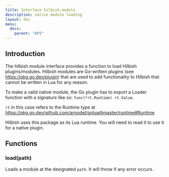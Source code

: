 ```yaml
---
title: Interface hilbish.module
description: native module loading
layout: doc
menu:
  docs:
    parent: "API"
---
```


## Introduction
 The hilbish.module interface provides a function
to load Hilbish plugins/modules.
Hilbish modules are Go-written plugins (see https://pkg.go.dev/plugin)
that are used to add functionality to Hilbish that cannot be written
in Lua for any reason.

To make a valid native module, the Go plugin
has to export a Loader function with a signature like so:
`func(*rt.Runtime) rt.Value`.

`rt` in this case refers to the Runtime type at
https://pkg.go.dev/github.com/arnodel/golua@master/runtime#Runtime

Hilbish uses this package as its Lua runtime. You will need to read
it to use it for a native plugin.

## Functions
### load(path)
Loads a module at the designated `path`.
It will throw if any error occurs.

